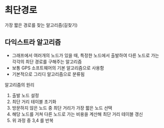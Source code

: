 # 최단경로
가장 짧은 경로를 찾는 알고리즘(길찾기)

## 다익스트라 알고리즘
- 그래프에서 여러개의 노드가 있을 때, 특정한 노드에서 출발하여 다른 노드로 가는 각각의 최단 경로를 구해주는 알고리즘  
- 보통 GPS 소프트웨어의 기본 알고리즘으로 사용함
- 기본적으로 그리디 알고리즘으로 분류됨

알고리즘의 원리  
1. 출발 노드 설정
2. 최단 거리 테이블 초기화
3. 방문하지 않은 노드 중 최단 거리가 가장 짧은 노드 선택
4. 해당 노드를 거쳐 다른 노드로 가는 비용을 계산해 최단 거리 테이블 갱신
5. 위 과정 중 3,4 를 반복
